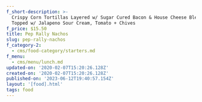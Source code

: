 ```yaml
---
f_short-description: >-
  Crispy Corn Tortillas Layered w/ Sugar Cured Bacon & House Cheese Blend,
  Topped w/ Jalapeno Sour Cream, Tomato + Chives
f_price: $15.50
title: Pep Rally Nachos
slug: pep-rally-nachos
f_category-2:
  - cms/food-category/starters.md
f_menu:
  - cms/menu/lunch.md
updated-on: '2020-02-07T15:20:26.128Z'
created-on: '2020-02-07T15:20:26.128Z'
published-on: '2023-06-12T19:40:57.154Z'
layout: '[food].html'
tags: food
---
```



